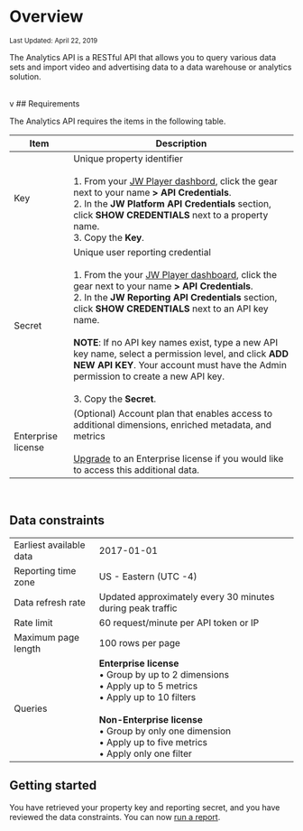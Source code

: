 # Overview

<sup>Last Updated: April 22, 2019</sup>  

The Analytics API is a RESTful API that allows you to query various data sets and import video and advertising data to a data warehouse or analytics solution.

<br/>
v
## Requirements

The Analytics API requires the items in the following table.

| Item | Description |
| -- | -- |
| Key | Unique property identifier<br/><br/>1. From your [JW Player dashbord](https://dashboard.jwplayer.com), click the gear next to your name **> API Credentials**.<br/>2. In the **JW Platform API Credentials** section, click **SHOW CREDENTIALS** next to a property name.<br/>3. Copy the **Key**.|
| Secret | Unique user reporting credential<br/><br/>1. From the your [JW Player dashboard](https://dashboard.jwplayer.com), click the gear next to your name **> API Credentials**.<br/>2. In the **JW Reporting API Credentials** section, click **SHOW CREDENTIALS** next to an API key name.<br/><br/>**NOTE**: If no API key names exist, type a new API key name, select a permission level, and click **ADD NEW API KEY**. Your account must have the Admin permission to create a new API key.<br/><br/> 3. Copy the **Secret**.|
| Enterprise license | (Optional) Account plan that enables access to additional dimensions, enriched metadata, and metrics<br/><br/>[Upgrade](https://www.jwplayer.com/pricing/) to an Enterprise license if you would like to access this additional data. |

<br/>

## Data constraints

<table>
<tr>
    <td>Earliest available data</td>
    <td>2017-01-01</td>
</tr>
<tr>
    <td>Reporting time zone</td>
    <td>US - Eastern (UTC -4)</td>
</tr>
<tr>
    <td>Data refresh rate</td>
    <td>Updated approximately every 30 minutes during peak traffic</td>
</tr>
<tr>
    <td>Rate limit</td>
    <td>60 request/minute per API token or IP</td>
</tr>
<tr>
    <td>Maximum page length</td>
    <td>100 rows per page</td>
</tr>
<tr>
    <td>Queries</td>
    <td><strong>Enterprise license</strong><br/>&bull; Group by up to 2 dimensions<br/>&bull; Apply up to 5 metrics<br/>&bull; Apply up to 10 filters<br/><br/><strong>Non-Enterprise license</strong><br/>&bull; Group by only one dimension<br/>&bull; Apply up to five metrics<br/>&bull; Apply only one filter</td>
</tr>
</table>

## Getting started
You have retrieved your property key and reporting secret, and you have reviewed the data constraints. You can now [run a report](../analytics-api/run-a-report).
